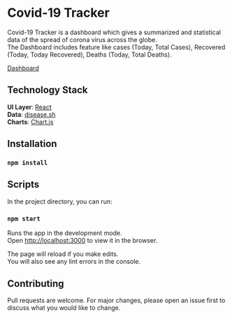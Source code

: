 # Covid-19 Tracker

Covid-19 Tracker is a dashboard which gives a summarized and statistical data of the spread of corona virus across the globe.<br />
The Dashboard includes feature like cases (Today, Total Cases), Recovered (Today, Today Recovered), Deaths (Today, Total Deaths).

[Dashboard](https://covid-19-tracker-28fb2.web.app/)

## Technology Stack
**UI Layer**: [React](https://reactjs.org/)<br />
**Data**: [disease.sh](https://corona.lmao.ninja/)<br />
**Charts**: [Chart.js](https://www.chartjs.org/)

## Installation

### `npm install`

## Scripts

In the project directory, you can run:

### `npm start`

Runs the app in the development mode.<br />
Open [http://localhost:3000](http://localhost:3000) to view it in the browser.

The page will reload if you make edits.<br />
You will also see any lint errors in the console.

## Contributing
Pull requests are welcome. For major changes, please open an issue first to discuss what you would like to change.
